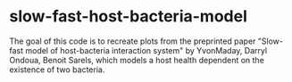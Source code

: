 # slow-fast-host-bacteria-model
The goal of this code is to recreate plots from the preprinted paper "Slow-fast model of host-bacteria interaction system" by YvonMaday, Darryl Ondoua, Benoit Sarels, which models a host health dependent on the existence of two bacteria.
